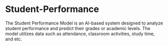# Student-Performance
The Student Performance Model is an AI-based system designed to analyze student performance and predict their grades or academic levels. The model utilizes data such as attendance, classroom activities, study time, and etc.

